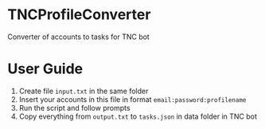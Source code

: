 # TNCProfileConverter
Converter of accounts to tasks for TNC bot

# User Guide
1. Create file `input.txt` in the same folder
2. Insert your accounts in this file in format `email:password:profilename`
3. Run the script and follow prompts
4. Copy everything from `output.txt` to `tasks.json` in data folder in TNC bot
